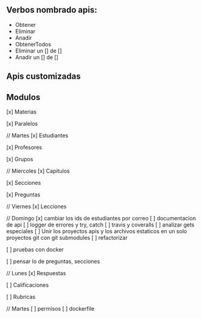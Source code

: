## Verbos nombrado apis:

* Obtener
* Eliminar
* Anadir
* ObtenerTodos
* Eliminar un [] de  []
* Anadir un [] de []


## Apis customizadas

<!-- 	* Obtener la leccion que esta dando el estudiante
	router.get('/leccion/datos_leccion', authApi.estudiante,EstudiantesController.leccionDatos)

	 * Toma el codigo y devuelve los parametros para validar su estado en la leccion
	router.get('/tomar_leccion/:codigo_leccion', authApi.estudiante, EstudiantesController.tomarLeccion)

	router.put('/calificar/leccion/:id_leccion/estudiante/:id_estudiante', authApi.profesor, EstudiantesController.calificarLeccion)

-->

## Modulos

[x] Materias

[x] Paralelos

// Martes
[x] Estudiantes

[x] Profesores

[x] Grupos

// Miercoles
[x] Capitulos

[x] Secciones

[x] Preguntas

// Viernes
[x] Lecciones

// Domingo
[x] cambiar los ids de estudiantes por correo
[ ] documentacion de api
[ ] logger de errores y try, catch
[ ] travis y coveralls
[ ] analizar gets especiales
[ ] Unir los proyectos apis y los archivos estaticos en un solo proyectos git con git submodules
[ ] refactorizar

[ ] pruebas con docker

[ ] pensar lo de preguntas, secciones



// Lunes
[x] Respuestas

[ ] Calificaciones

[ ] Rubricas

// Martes
[ ] permisos
[ ] dockerfile